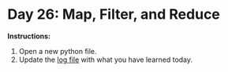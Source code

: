 # Day 26: Map, Filter, and Reduce
**Instructions:** 
1. Open a new python file.
2. Update the [log file](../../log.md) with what you have learned today.
